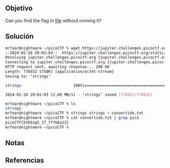 ## Objetivo
Can you find the flag in [file](https://jupiter.challenges.picoctf.org/static/fae9ac5267cd6e44124e559b901df177/strings) without running it?

## Solución

```bash
mrfear@nightmare ~/picoCTF % wget https://jupiter.challenges.picoctf.org/static/fae9ac5267cd6e44124e559b901df177/strings
--2024-02-26 20:02:03--  https://jupiter.challenges.picoctf.org/static/fae9ac5267cd6e44124e559b901df177/strings
Resolving jupiter.challenges.picoctf.org (jupiter.challenges.picoctf.org)... 3.131.60.8
Connecting to jupiter.challenges.picoctf.org (jupiter.challenges.picoctf.org)|3.131.60.8|:443... connected.
HTTP request sent, awaiting response... 200 OK
Length: 776032 (758K) [application/octet-stream]
Saving to: ‘strings’

strings                       100%[=================================================>] 757.84K  2.60MB/s    in 0.3s

2024-02-26 20:02:03 (2.60 MB/s) - ‘strings’ saved [776032/776032]

mrfear@nightmare ~/picoCTF % ls
strings
mrfear@nightmare ~/picoCTF % strings strings > convertido.txt
mrfear@nightmare ~/picoCTF % cat convertido.txt | grep pico
picoCTF{5tRIng5_1T_7f766a23}
mrfear@nightmare ~/picoCTF %
```

## Notas


## Referencias